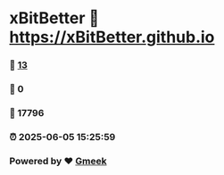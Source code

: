 # xBitBetter :link: https://xBitBetter.github.io 
### :page_facing_up: [13](https://xBitBetter.github.io/tag.html) 
### :speech_balloon: 0 
### :hibiscus: 17796 
### :alarm_clock: 2025-06-05 15:25:59 
### Powered by :heart: [Gmeek](https://github.com/Meekdai/Gmeek)
